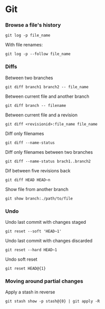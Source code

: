 Git 
===


### Browse a file's history

`git log -p file_name`

With file renames:

`git log -p --follow file_name`

### Diffs

Between two branches

`git diff branch1 branch2 -- file_name`

Between current file and another branch

`git diff branch -- filename`

Between current file and a revision

`git diff <revisionid>:file_name file_name`

Diff only filenames

`git diff --name-status`

Diff only filenames between two branches

`git diff --name-status brach1..branch2`

Dif between five revisions back

`git diff HEAD HEAD~n`

Show file from another branch

`git show branch:./path/to/file`

### Undo

Undo last commit with changes staged

`git reset --soft 'HEAD~1'`

Undo last commit with changes discarded

`git reset --hard HEAD~1`

Undo soft reset

`git reset HEAD@{1}`

### Moving around partial changes

Apply a stash in reverse

`git stash show -p stash@{0} | git apply -R`
